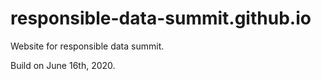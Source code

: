 # responsible-data-summit.github.io

Website for responsible data summit.

Build on June 16th, 2020.
